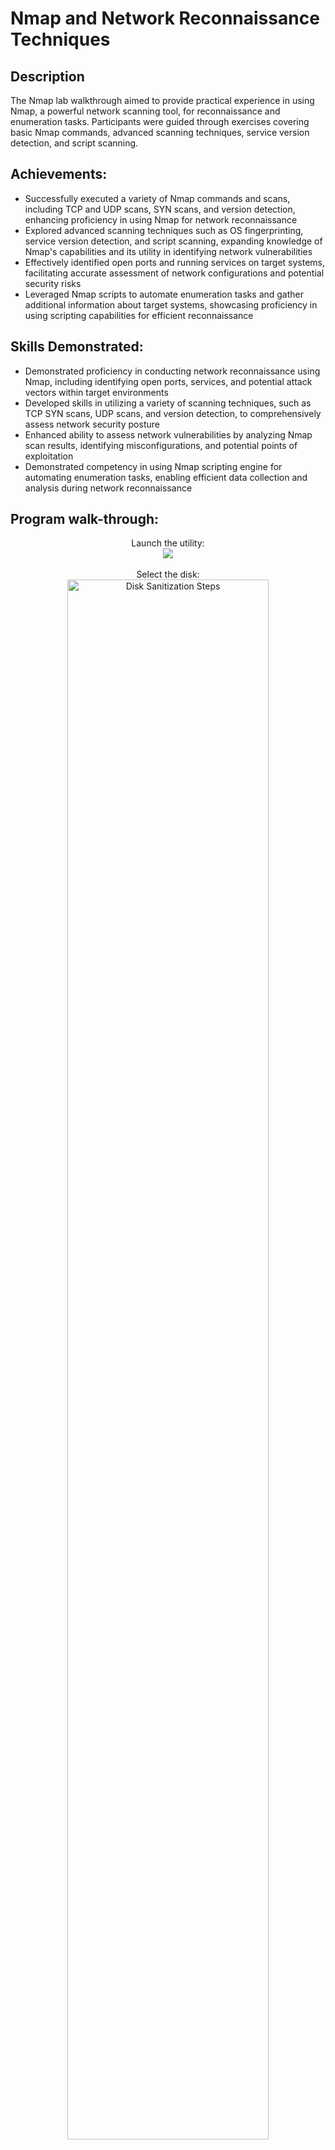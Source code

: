 <h1>Nmap and Network Reconnaissance Techniques</h1>

<h2>Description</h2>

The Nmap lab walkthrough aimed to provide practical experience in using Nmap, a powerful network scanning tool, for reconnaissance and enumeration tasks. Participants were guided through exercises covering basic Nmap commands, advanced scanning techniques, service version detection, and script scanning.



<h2>Achievements:</h2>

- Successfully executed a variety of Nmap commands and scans, including TCP and UDP scans, SYN scans, and version detection, enhancing proficiency in using Nmap for network reconnaissance
- Explored advanced scanning techniques such as OS fingerprinting, service version detection, and script scanning, expanding knowledge of Nmap's capabilities and its utility in identifying network vulnerabilities
- Effectively identified open ports and running services on target systems, facilitating accurate assessment of network configurations and potential security risks
- Leveraged Nmap scripts to automate enumeration tasks and gather additional information about target systems, showcasing proficiency in using scripting capabilities for efficient reconnaissance

<h2>Skills Demonstrated: </h2>

- Demonstrated proficiency in conducting network reconnaissance using Nmap, including identifying open ports, services, and potential attack vectors within target environments
- Developed skills in utilizing a variety of scanning techniques, such as TCP SYN scans, UDP scans, and version detection, to comprehensively assess network security posture
- Enhanced ability to assess network vulnerabilities by analyzing Nmap scan results, identifying misconfigurations, and potential points of exploitation
- Demonstrated competency in using Nmap scripting engine for automating enumeration tasks, enabling efficient data collection and analysis during network reconnaissance

<h2>Program walk-through:</h2>

<p align="center">
Launch the utility: <br/>
<img src="![task 2](https://github.com/Jayden-Marshall/NmapLab/assets/145166234/0dc1568b-1ad6-4096-a34c-458c599e9c88)
"/>
<br />
<br />
Select the disk:  <br/>
<img src="https://i.imgur.com/tcTyMUE.png" height="80%" width="80%" alt="Disk Sanitization Steps"/>
<br />
<br />
Enter the number of passes: <br/>
<img src="https://i.imgur.com/nCIbXbg.png" height="80%" width="80%" alt="Disk Sanitization Steps"/>
<br />
<br />
Confirm your selection:  <br/>
<img src="https://i.imgur.com/cdFHBiU.png" height="80%" width="80%" alt="Disk Sanitization Steps"/>
<br />
<br />
Wait for process to complete (may take some time):  <br/>
<img src="https://i.imgur.com/JL945Ga.png" height="80%" width="80%" alt="Disk Sanitization Steps"/>
<br />
<br />
Sanitization complete:  <br/>
<img src="https://i.imgur.com/K71yaM2.png" height="80%" width="80%" alt="Disk Sanitization Steps"/>
<br />
<br />
Observe the wiped disk:  <br/>
<img src="https://i.imgur.com/AeZkvFQ.png" height="80%" width="80%" alt="Disk Sanitization Steps"/>
</p>

<!--
 ```diff
- text in red
+ text in green
! text in orange
# text in gray
@@ text in purple (and bold)@@
```
--!>
